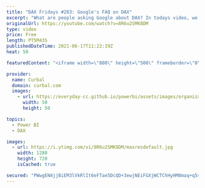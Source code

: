 ```yaml
---
title: "DAX Fridays #203: Google's FAQ on DAX"
excerpt: "What are people asking Google about DAX? In todays video, we will go through google most asked questions and of course, answer them.  If you disagree with any of the answers or have additional questions, let me know in the comments box!  Here you can download all the pbix files: https://curbal.com/donwload-center"
originalUrl: https://youtube.com/watch?v=8R6u2SMK8DM
type: video
price: Free
length: PT5M43S
publishedDateTime: 2021-06-17T11:22:19Z
heat: 50

featuredContent: "<iframe width=\"800\" height=\"500\" frameborder=\"0\" src=\"https://www.youtube.com/embed/8R6u2SMK8DM\" allow=\"accelerometer; autoplay; encrypted-media; gyroscope; picture-in-picture\" allowfullscreen></iframe>"

provider:
  name: Curbal
  domain: curbal.com
  images:
    - url: https://everyday-cc.github.io/powerbi/assets/images/organizations/curbal.com-50x50.jpg
      width: 50
      height: 50

topics:
  - Power BI
  - DAX

images:
  - url: https://i.ytimg.com/vi/8R6u2SMK8DM/maxresdefault.jpg
    width: 1280
    height: 720
    isCached: true

secured: "PWwgEN4jjBiEM3lVkRlIt6eFTae5DcQD+3ewjNEiFGXjWCTChHyHM8maq+q5sZdriYGybUSEuh4/SdJdBSjoQKGcDUD/zsd/ne9Xx4ETZym07+uxuIPS9RdSpGyjYdNQPOa9kGERXFcFhOYZn0KFDG5fPW4WDYWapG+LPz9RmLHYM7pwNpks0MbCWuM7m8JJviPWLaH1CdK3uiICDVEoKRrMd6rZHBn/IyB2pgu3lBG2zDSLt227B+l/Qbf9o61yqUMJbtpLhNB7H+EWmYvcqe8pUZvbI6cQi9XgBuaoFeH9G3uC5I11fH6XU6hILRytBwsdJRjGpQD48NTUsQY0IKgW5uWBVRU93cZwnZbANFy9SWhsBxCRc1dZ0rX10qUB0dKiBaU3swyns9tXk2oC7OrZz6e2a2Q9C8hGpxkrepY=;G5vqZVJWepsnUE5Zh3jlFw=="
---
```


